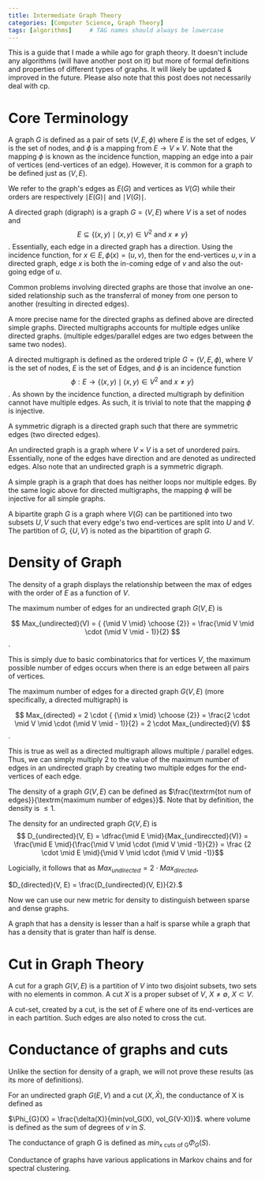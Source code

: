 ```yaml
---
title: Intermediate Graph Theory 
categories: [Computer Science, Graph Theory]
tags: [algorithms]     # TAG names should always be lowercase
--- 
```

This is a guide that I made a while ago for graph theory. It doesn't include any algorithms (will have another post on it) but more of formal definitions and properties of different types of graphs. It will likely be updated & improved in the future. Please also note that this post does not necessarily deal with cp. 

# Core Terminology 

A graph $G$ is defined as a pair of sets $(V, E, \phi)$ where $E$ is the set of edges, $V$ is the set of nodes, and $\phi$ is a mapping from $E \rightarrow V \times V$. Note that the mapping $\phi$ is known as the incidence function, mapping an edge into a pair of vertices (end-vertices of an edge). However, it is common for a graph to be defined just as $(V, E)$. 

We refer to the graph's edges as $E(G)$ and vertices as $V(G)$ while their orders are respectively $\mid E(G) \mid$ and $\mid V(G) \mid$. 

A directed graph (digraph) is a graph $G = (V, E)$ where $V$ is a set of nodes and $$E \subseteq \{ (x, y) \mid (x,y) \in V^{2} \textrm{ and  } x \neq y \} $$. Essentially, each edge in a directed graph has a direction. Using the incidence function, for $x \in E, \phi(x) = (u, v)$, then for the end-vertices $u, v$ in a directed graph, edge $x$ is both the in-coming edge of $v$ and also the out-going edge of $u$.    

Common problems involving directed graphs are those that involve an one-sided relationship such as the transferral of money from one person to another (resulting in directed edges). 

A more precise name for the directed graphs as defined above are directed simple graphs. Directed multigraphs accounts for multiple edges unlike directed graphs. (multiple edges/parallel edges are two edges between the same two nodes).  

A directed multigraph is defined as the ordered triple $G = (V, E, \phi)$, where $V$ is the set of nodes, $E$ is the set of Edges, and $\phi$ is an incidence function $$ \phi: E \rightarrow \{(x,y) \mid (x,y) \in V^{2} \textrm{ and } x \neq y \}$$. As shown by the incidence function, a directed multigraph by definition cannot have multiple edges. As such, it is trivial to note that the mapping $\phi$ is injective. 

A symmetric digraph is a directed graph such that there are symmetric edges (two directed edges).

An undirected graph is a graph where $V \times V$ is a set of unordered pairs. Essentially, none of the edges have direction and are denoted as undirected edges. Also note that an undirected graph is a symmetric digraph. 

A simple graph is a graph that does has neither loops nor multiple edges. By the same logic above for directed multigraphs, the mapping $\phi$ will be injective for all simple graphs. 

A bipartite graph $G$ is a graph where $V(G)$ can be partitioned into two subsets $U, V$ such that every edge's two end-vertices are split into $U$ and $V$. The partition of $G$, $\{U, V\}$ is noted as the bipartition of graph $G$.  

# Density of Graph  
The density of a graph displays the relationship between the max of edges with the order of $E$ as a function of $V$. 

The maximum number of edges for an undirected graph $G(V,E)$ is 

$$ Max_{undirected}(V) = { {\mid V \mid} \choose {2}} = \frac{\mid V \mid \cdot (\mid V \mid - 1)}{2} $$. 

This is simply due to basic combinatorics that for vertices $V$, the maximum possible number of edges occurs when there is an edge between all pairs of vertices. 

The maximum number of edges for a directed graph $G(V,E)$ (more specifically, a directed multigraph) is 

$$ Max_{directed} = 2 \cdot { {\mid x \mid} \choose {2}} = \frac{2 \cdot \mid V \mid \cdot (\mid V \mid - 1)}{2} = 2 \cdot Max_{undirected}(V) $$. 

This is true as well as a directed multigraph allows multiple / parallel edges. Thus, we can simply multiply 2 to the value of the maximum number of edges in an undirected graph by creating two multiple edges for the end-vertices of each edge. 

The density of a graph $G(V, E)$ can be defined as $\frac{\textrm{tot num of edges}}{\textrm{maximum number of edges}}$. Note that by definition, the density is $\leq 1$. 

The density for an undirected graph $G(V, E)$ is 
$$  D_{undirected}(V, E) = \dfrac{\mid E \mid}{Max_{undireccted}(V)}  = \frac{\mid E \mid}{\frac{\mid V \mid \cdot (\mid V \mid -1)}{2}} = \frac {2 \cdot \mid E \mid}{\mid V \mid \cdot (\mid V \mid -1)}$$ 

Logicially, it follows that as $Max_{undirected} = 2 \cdot Max_{directed}$, 

$D_{directed}(V, E) = \frac{D_{undirected}(V, E)}{2}.$ 

Now we can use our new metric for density to distinguish between sparse and dense graphs. 

A graph that has a density is lesser than a half is sparse while a graph that has a density that is grater than half is dense. 


# Cut in Graph Theory 

A cut for a graph $G(V,E)$ is a partition of $V$ into two disjoint subsets, two sets with no elements in common. A cut $X$ is a proper subset of $V$, $X \neq \emptyset$, $X \subset V$. 

A cut-set, created by a cut, is the set of $E$ where one of its end-vertices are in each partition. Such edges are also noted to cross the cut. 

# Conductance of graphs and cuts   

Unlike the section for density of a graph, we will not prove these results (as its more of definitions). 

For an undirected graph $G(E,V)$ and a cut $(X, \bar{X})$, the conductance of X is defined as 

$\Phi_{G}(X) = \frac{\delta(X)}{min(vol_G(X), vol_G(V-X))}$. where volume is 
defined as the sum of degrees of $v$ in $S$. 

The conductance of graph G is defined as $min_{\textrm{x cuts of G}}\Phi_{G}(S)$. 

Conductance of graphs have various applications in Markov chains and for spectral clustering. 


